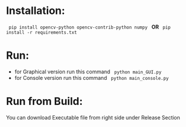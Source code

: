 # Installation:
<code> pip install opencv-python opencv-contrib-python numpy </code>
<b> OR </b>
<code> pip install -r requirements.txt </code>
# Run:
- for Graphical version run this command
<code> python main_GUI.py </code>
- for Console version run this command
<code> python main_console.py </code>

# Run from Build:
You can download Executable file from right side under Release Section

